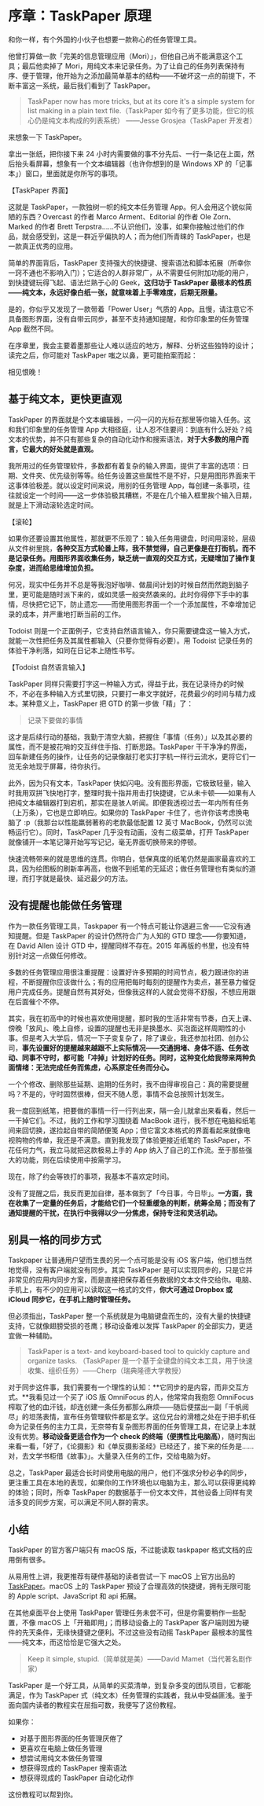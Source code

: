# 序章：TaskPaper 原理

和你一样，有个外国的小伙子也想要一款称心的任务管理工具。

他曾打算做一款「完美的信息管理应用（Mori）」，但他自己尚不能满意这个工具；最后他卖掉了 Mori，用纯文本来记录任务。为了让自己的任务列表保持有序、便于管理，他开始为之添加最简单基本的结构——不破坏这一点的前提下，不断丰富这一系统，最后我们看到了 TaskPaper。

> TaskPaper now has more tricks, but at its core it's a simple system for list making in a plain text file.（TaskPaper 如今有了更多功能，但它的核心仍是纯文本构成的列表系统）	——Jesse Grosjea（TaskPaper 开发者）

来想象一下 TaskPaper。

拿出一张纸，把你接下来 24 小时内需要做的事不分先后、一行一条记在上面，然后抬头看屏幕，想象有一个文本编辑器（也许你想到的是 Windows XP 的「记事本」）窗口，里面就是你所写的事项。

【TaskPaper 界面】

这就是 TaskPaper，一款独树一帜的纯文本任务管理 App。何人会用这个貌似简陋的东西？Overcast 的作者 Marco Arment、Editorial 的作者 Ole Zorn、Marked 的作者 Brett Terpstra……不认识他们，没事，如果你接触过他们的作品，就会感受到，这是一群近乎偏执的人；而为他们所青睐的 TaskPaper，也是一款真正优秀的应用。

简单的界面背后，TaskPaper 支持强大的快捷键、搜索语法和脚本拓展（所幸你一窍不通也不影响入门）；它适合的人群非常广，从不需要任何附加功能的用户，到快捷键玩得飞起、语法烂熟于心的 Geek，**这归功于 TaskPaper 最根本的性质——纯文本，永远好像白纸一张，就意味着上手零难度，后期无限量。**

是的，你似乎又发现了一款带着「Power User」气质的 App。且慢，请注意它不具备图形界面，没有自带云同步，甚至不支持通知提醒，和你印象里的任务管理 App 截然不同。

在序章里，我会主要着墨那些让人难以适应的地方，解释、分析这些独特的设计；读完之后，你可能对 TaskPaper 嗤之以鼻，更可能拍案而起：

相见恨晚！

## 基于纯文本，更快更直观

TaskPaper 的界面就是个文本编辑器，一闪一闪的光标在那里等你输入任务。这和我们印象里的任务管理 App 大相径庭，让人忍不住要问：到底有什么好处？纯文本的优势，并不只有那些复杂的自动化动作和搜索语法，**对于大多数的用户而言，它最大的好处就是直观。**

我所用过的任务管理软件，多数都有着复杂的输入界面，提供了丰富的选项：日期、文件夹、优先级别等等。给任务设置这些属性不是不好，只是用图形界面来干这事体验极差。就以设定时间来说，用别的任务管理 App，每创建一条事项，往往就设定一个时间——这一步体验极其糟糕，不是在几个输入框里挨个输入日期，就是上下滑动滚轮选定时间。

【滚轮】

如果你还要设置其他属性，那就更不乐观了：输入任务用键盘，时间用滚轮，层级从文件树里挑，**各种交互方式轮番上阵，我不禁觉得，自己更像是在打街机，而不是记录任务。用图形界面收集任务，缺乏统一直观的交互方式，无疑增加了操作复杂度，进而给思维增加负担。**

何况，现实中任务并不总是等我泡好咖啡、做晨间计划的时候自然而然跑到脑子里，更可能是随时派下来的，或如灵感一般突然袭来的。此时你得停下手中的事情，尽快把它记下，防止遗忘——而使用图形界面一个一个添加属性，不幸增加记录的成本，并严重地打断当前的工作。

Todoist 则是一个正面例子，它支持自然语言输入，你只需要键盘这一输入方式，就能一次性把任务及其属性都输入（只要你觉得有必要）。用 Todoist 记录任务的体验干净利落，如同在日记本上随性书写。

【Todoist 自然语言输入】

TaskPaper 同样只需要打字这一种输入方式，得益于此，我在记录待办的时候不，不必在多种输入方式里切换，只要打一串文字就好，花费最少的时间与精力成本。某种意义上，TaskPaper 把 GTD 的第一步做「精」了：

> 记录下要做的事情

这才是后续行动的基础，我勤于清空大脑，把握住「事情（任务）」以及其必要的属性，而不是被花哨的交互绊住手指、打断思路。TaskPaper 干干净净的界面，回车新建任务的操作，让任务的记录像敲打老实打字机一样行云流水，更将它们一览无余地现于屏幕，待你执行。

此外，因为只有文本，TaskPaper 快如闪电。没有图形界面，它极致轻量，输入时我用双拼飞快地打字，整理时我十指并用击打快捷键，它从未卡顿——如果有人把纯文本编辑器打到宕机，那实在是骇人听闻。即便我透视过去一年内所有任务（上万条），它也是立即响应。如果你的 TaskPaper 卡住了，也许你该考虑换电脑了 :p（我那台以性能羸弱著称的老款最低配置 12 英寸 MacBook，仍然可以流畅运行它）。同时，TaskPaper 几乎没有动画，没有二级菜单，打开 TaskPaper 就像铺开一本笔记簿开始写写记记，毫无界面切换带来的停顿。

快速流畅带来的就是思维的连贯。你明白，低保真度的纸笔仍然是画家最喜欢的工具，因为绘图板的刷新率再高，也做不到纸笔的无延迟；做任务管理也有类似的道理，而打字就是最快、延迟最少的方法。

## 没有提醒也能做任务管理

作为一款任务管理工具，Taskpaper 有一个特点可能让你退避三舍——它没有通知提醒。但是 TaskPaper 的设计仍然符合广为人知的 GTD 理念——你要知道，在 David Allen 设计 GTD 中，提醒同样不存在。2015 年再版的书里，也没有特别针对这一点做任何修改。 

多数的任务管理应用很注重提醒：设置好许多预期的时间节点，极力跟进你的进程，不断提醒你应该做什么；有的应用把每时每刻的提醒作为卖点，甚至暴力催促用户完成任务。提醒自然有其好处，但像我这样的人就会觉得不舒服，不想应用跟在后面催个不停。

其实，我在初高中的时候也喜欢使用提醒，那时我的生活非常有节奏，白天上课、傍晚「放风」、晚上自修，设置的提醒也无非是换墨水、买泡面这样周期性的小事。但是考入大学后，情况一下子变复杂了，除了课业，我还参加社团、创办公司，**事先设置好的提醒越来越跟不上实际情况——交通拥堵、身体不适、任务改动、同事不守时，都可能「冲掉」计划好的任务。同时，这种变化给我带来两种负面情绪：无法完成任务而焦虑，心系原定任务而分心。**

一个个修改、删除那些延期、逾期的任务时，我不由得审视自己：真的需要提醒吗？不是的，守时固然很棒，但天不随人愿，事情不会总按照计划发生。

我一度回到纸笔，把要做的事情一行一行列出来，隔一会儿就拿出来看看，然后一一干掉它们。不过，我的工作和学习围绕着 MacBook 进行，我不想在电脑和纸笔间来回切换，遂捡起自带的简陋便笺 App；但它富文本格式的界面看起来就像电视购物的传单，我还是不满意。直到我发现了体验更接近纸笔的 TaskPaper，不花任何力气，我立马就把这款极易上手的 App 纳入了自己的工作流。至于那些强大的功能，则在后续使用中按需学习。

现在，除了约会等铁打的事项，我基本不喜欢定时间。

没有了提醒之后，我反而更加自律，基本做到了「今日事，今日毕」。**一方面，我在收集了一定量的任务后，才能给它们一个轻重缓急的判断，统筹全局；而没有了通知提醒的干扰，在执行中我得以少一分焦虑，保持专注和灵活机动。**

## 别具一格的同步方式

Taskpaper 让普通用户望而生畏的另一个点可能是没有 iOS 客户端，他们想当然地觉得，没有客户端就没有同步。其实 TaskPaper 是可以实现同步的，只是它并非常见的应用内同步方案，而是直接把保存着任务数据的文本文件交给你。电脑、手机上，有不少的应用可以读取这一格式的文件，**你大可通过 Dropbox 或 iCloud 同步它，在手机上随时管理任务。**

但必须指出，TaskPaper 整一个系统就是为电脑键盘而生的，没有大量的快捷键支持，它就像翅膀受损的苍鹰；移动设备难以发挥 TaskPaper 的全部实力，更适宜做一种辅助。

> TaskPaper is a text- and keyboard-based tool to quickly capture and organize tasks. （TaskPaper 是一个基于全键盘的纯文本工具，用于快速收集、组织任务）——Cherp（瑞典隆德大学教授）

对于同步这件事，我们需要有一个理性的认知：**它同步的是内容，而非交互方式。**我看见过一个买了 iOS 版 OmniFocus 的人，他常常向我抱怨 OmniFocus 榨取了他的血汗钱，却连创建一条任务都那么麻烦——随后便摆出一副「千帆阅尽」的坦荡表情，宣布任务管理软件都是玄学。这位兄台的滑稽之处在于把手机任命为记录任务的主力工具，无奈带有复杂图形界面的任务管理工具，在记录上本就没有优势。**移动设备更适合作为一个 check 的终端（便携性比电脑高）**，随时掏出来看一看，「好了，《论摄影》和《单反摄影圣经》已经还了，接下来的任务是……对，去文学书柜借《故事》」。大量录入任务的工作，交给电脑为好。

总之，TaskPaper 最适合长时间使用电脑的用户，他们不强求分秒必争的同步，更注重工具在本地的表现，如果你的工作环境也以电脑为主，那么可以获得更纯粹的体验；同时，所幸 TaskPaper 的数据基于一份文本文件，其他设备上同样有灵活多变的同步方案，可以满足不同人群的需求。

## 小结

TaskPaper 的官方客户端只有 macOS 版，不过能读取 taskpaper 格式文档的应用倒有很多。

从易用性上讲，我更推荐有硬件基础的读者尝试一下 macOS 上官方出品的 [TaskPaper](https://www.taskpaper.com)。macOS 上的 TaskPaper 预设了合理高效的快捷键，拥有无限可能的 Apple script、JavaScript 和 api 拓展。

在其他桌面平台上使用 TaskPaper 管理任务未尝不可，但是你需要稍作一些配置，不像 macOS 上「开箱即用」；而移动设备上的 TaskPaper 客户端则因为硬件的先天条件，无缘快捷键之便利。不过这些没有动摇 TaskPaper 最根本的属性——纯文本，而这恰恰是它强大之处。

> Keep it simple, stupid.（简单就是美）——David Mamet（当代著名剧作家）

TaskPaper 是一个好工具，从简单的买菜清单，到复杂多变的团队项目，它都能满足，作为 TaskPaper 式（纯文本）任务管理的实践者，我从中受益匪浅。鉴于面向国内读者的教程实在屈指可数，我便写了这份教程。

如果你：

* 对基于图形界面的任务管理厌倦了
* 更喜欢在电脑上做任务管理
* 想尝试用纯文本做任务管理
* 想获得现成的 TaskPaper 搜索语法
* 想获得现成的 TaskPaper 自动化动作

这份教程可以帮到你。
